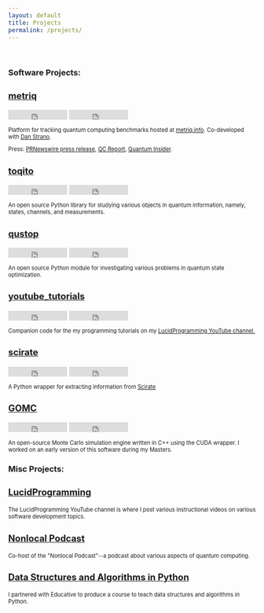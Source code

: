 ```yaml
---
layout: default
title: Projects
permalink: /projects/
---
```


<script>
  (function(i,s,o,g,r,a,m){i['GoogleAnalyticsObject']=r;i[r]=i[r]||function(){
  (i[r].q=i[r].q||[]).push(arguments)},i[r].l=1*new Date();a=s.createElement(o),
  m=s.getElementsByTagName(o)[0];a.async=1;a.src=g;m.parentNode.insertBefore(a,m)
  })(window,document,'script','//www.google-analytics.com/analytics.js','ga');

  ga('create', 'UA-59145213-1', 'auto');
  ga('send', 'pageview');

</script>

<br>

<h3>Software Projects: </h3>

<div class="row">
    <div class="col-md-3">
      <h3 style="font-size:130%;"><a href="https://github.com/unitaryfund/metriq-app">metriq</a></h3>
      <iframe src="https://ghbtns.com/github-btn.html?user=unitaryfund&repo=metriq-app&type=star&count=true&v=2"
      frameborder="0" scrolling="0" width="120px" height="20px"></iframe>
        <iframe src="https://ghbtns.com/github-btn.html?user=unitaryfund&repo=metriq-app&type=fork&count=true&v=2"
      frameborder="0" scrolling="0" width="120px" height="20px"></iframe>
      <p style="font-size:80%;"> Platform for tracking quantum computing benchmarks hosted at <a href="https://metriq.info/">metriq.info</a>. Co-developed with <a href="http://ultraphrenia.com/">Dan Strano</a>.</p>
      <p style="font-size:80%;">Press: <a href="https://www.prnewswire.com/news-releases/unitary-fund-launches-metriq-a-platform-for-community-driven-quantum-benchmarks-301551261.html?tc=eml_cleartime">PRNewswire press release</a>, <a href="https://quantumcomputingreport.com/unitary-fund-introduces-metriq-a-repository-for-quantum-benchmark-results/">QC Report</a>, <a href="https://thequantuminsider.com/2022/05/18/online-platform-offers-access-to-quantum-technology-benchmarks/">Quantum Insider</a>.</p>
    </div>
</div>

<div class="row">
    <div class="col-md-3">
      <h3 style="font-size:130%;"><a href="https://github.com/vprusso/toqito">toqito</a></h3>
      <iframe src="https://ghbtns.com/github-btn.html?user=vprusso&repo=toqito&type=star&count=true&v=2"
      frameborder="0" scrolling="0" width="120px" height="20px"></iframe>
        <iframe src="https://ghbtns.com/github-btn.html?user=vprusso&repo=toqito&type=fork&count=true&v=2"
      frameborder="0" scrolling="0" width="120px" height="20px"></iframe>
      <p style="font-size:80%;"> An open source Python library for studying
      various objects in quantum information, namely, states, channels, and
      measurements. </p>
    </div>
</div>

<div class="row">
    <div class="col-md-3">
      <h3 style="font-size:130%;"><a href="https://github.com/vprusso/qustop">qustop</a></h3>
      <iframe src="https://ghbtns.com/github-btn.html?user=vprusso&repo=qustop&type=star&count=true&v=2"
      frameborder="0" scrolling="0" width="120px" height="20px"></iframe>
        <iframe src="https://ghbtns.com/github-btn.html?user=vprusso&repo=qustop&type=fork&count=true&v=2"
      frameborder="0" scrolling="0" width="120px" height="20px"></iframe>
      <p style="font-size:80%;"> An open source Python module for investigating
      various problems in quantum state optimization.</p>
    </div>
</div>

<div class="row">
    <div class="col-md-3">
      <h3 style="font-size:130%;"><a href="https://github.com/vprusso/youtube_tutorials">youtube_tutorials</a></h3>
      <iframe src="https://ghbtns.com/github-btn.html?user=vprusso&repo=youtube_tutorials&type=star&count=true&v=2"
      frameborder="0" scrolling="0" width="120px" height="20px"></iframe>
        <iframe src="https://ghbtns.com/github-btn.html?user=vprusso&repo=youtube_tutorials&type=fork&count=true&v=2"
      frameborder="0" scrolling="0" width="120px" height="20px"></iframe>
      <p style="font-size:80%;"> Companion code for the my programming
      tutorials on my <a href="http://bit.ly/lucidcode">LucidProgramming
      YouTube channel.</a> </p>
    </div>
</div>
    	
<div class="row">
    <div class="col-md-3">
      <h3 style="font-size:130%;"><a href="https://github.com/vprusso/scirate">scirate</a></h3>
      <iframe src="https://ghbtns.com/github-btn.html?user=vprusso&repo=scirate&type=star&count=true&v=2"
      frameborder="0" scrolling="0" width="120px" height="20px"></iframe>
        <iframe src="https://ghbtns.com/github-btn.html?user=vprusso&repo=scirate&type=fork&count=true&v=2"
      frameborder="0" scrolling="0" width="120px" height="20px"></iframe>
      <p style="font-size:80%;"> A Python wrapper for extracting information
      from <a href="https://scirate.com/">Scirate</a> </p>
    </div>
</div>


<div class="row">
    <div class="col-md-3">
      <h3 style="font-size:130%;"><a href="https://github.com/GOMC-WSU/GOMC" >GOMC</a></h3>
      <iframe src="https://ghbtns.com/github-btn.html?user=GOMC-WSU&repo=GOMC&type=star&count=true&v=2"
      frameborder="0" scrolling="0" width="120px" height="20px"></iframe>
        <iframe src="https://ghbtns.com/github-btn.html?user=GOMC-WSU&repo=GOMC&type=fork&count=true&v=2"
      frameborder="0" scrolling="0" width="120px" height="20px"></iframe>
      <p style="font-size:80%;"> An open-source Monte Carlo simulation engine
      written in C++ using the CUDA wrapper. I worked on an early version of
      this software during my Masters. </p>
    </div>
</div>


<h3>Misc Projects: </h3>

<div class="row">
    <div class="col-md-3">
      <h3 style="font-size:130%;"><a href="https://www.youtube.com/channel/UCFxcvyt2Ucq5IL0_1Njzqlg">LucidProgramming</a></h3>
      <p style="font-size:80%;">The LucidProgramming YouTube channel is where I
      post various instructional videos on various software development
      topics.</p>
    </div>
</div>

<div class="row">
    <div class="col-md-3">
      <h3 style="font-size:130%;"><a href="https://nonlocal.libsyn.com/">Nonlocal Podcast</a></h3>
      <p style="font-size:80%;">Co-host of the "Nonlocal Podcast"--a podcast
      about various aspects of quantum computing.</p>
    </div>
</div>

<div class="row">
    <div class="col-md-3">
      <h3 style="font-size:130%;"><a href="https://www.educative.io/courses/ds-and-algorithms-in-python">Data Structures and Algorithms in Python</a></h3>
      <p style="font-size:80%;">I partnered with Educative to produce a course to 
      teach data structures and algorithms in Python.</p>
    </div>
</div>


